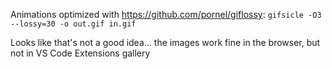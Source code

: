 Animations optimized with https://github.com/pornel/giflossy: `gifsicle -O3
--lossy=30 -o out.gif in.gif`

Looks like that's not a good idea... the images work fine in the browser, but
not in VS Code Extensions gallery
